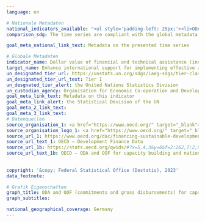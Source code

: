 ```yaml
---
language: en    

# Nationale Metadaten    
national_indicators_available: "<ul style='padding-left: 25px;'><li>ODA and OOF (commitments) for capacity building and national planning (without South-South cooperations)</li> <li> ODA and OOF (gross disbursements) for capacity building and national planning (without South-South cooperations)</li></ul>"    
comparison_sdg: The time series are compliant with the global metadata.    

goal_meta_national_link_text: Metadata on the presented time series    

# Globale Metadaten    
indicator_name: Dollar value of financial and technical assistance (including through North-South, South-South and triangular cooperation) committed to developing countries    
target_name: Enhance international support for implementing effective and targeted capacity-building in developing countries to support national plans to implement all the Sustainable Development Goals, including through North-South, South-South and triangular cooperation    
un_designated_tier_url: https://unstats.un.org/sdgs/iaeg-sdgs/tier-classification/    
un_designated_tier_url_text: Tier I    
un_desgnated_tier_alert: the United Nations Statistics Division    
un_custodian_agency: Organisation for Economic Co-operation and Development (OECD)    
goal_meta_link_text: Metadata on this indicator    
goal_meta_link_alert: the Statistical Devision of the UN    
goal_meta_2_link_text:     
goal_meta_3_link_text:         
# Datenquellen
source_organisation_1: <a href="https://www.oecd.org/" target="_blank"> Organisation for Economic Co-operation and Development (OECD) </a>
source_organisation_logo_1: <a href="https://www.oecd.org/" target="_blank"><img src="https://g205sdgs.github.io/sdg-indicators/public/OrgImgEn/oecd.png" alt="Logo oecd" style="height:60px; width:148px"/></a>
source_url_1: https://www.oecd.org/dac/financing-sustainable-development/development-finance-data/
source_url_text_1: OECD – Development Finance Data
source_url_1b: https://stats.oecd.org/qwids/#?x=5,4,3&y=6&f=2:262,7:2,9:85,8:85,1:10&q=2:262+7:2+9:85+8:85+1:10+5:3,4+4:1,2+3:51,5,21,35,41,50,60,68,69,78,86,91,109,120,139,146,153,171,182,184,191,194+6:2010,2011,2012,2013,2014,2015,2016,2017,2018,2019,2020,2021
source_url_text_1b: OECD – ODA and OOF for capacity building and national planning
    
    
copyright: '&copy; Federal Statistical Office (Destatis), 2023'    
data_footnote:     

# Grafik Eigenschaften    
graph_title: ODA and OOF (commitments and gross disbursements) for capacity building and national planning (without South-South cooperations)
graph_subtitles:    

national_geographical_coverage: Germany    
---
```


<span></span>